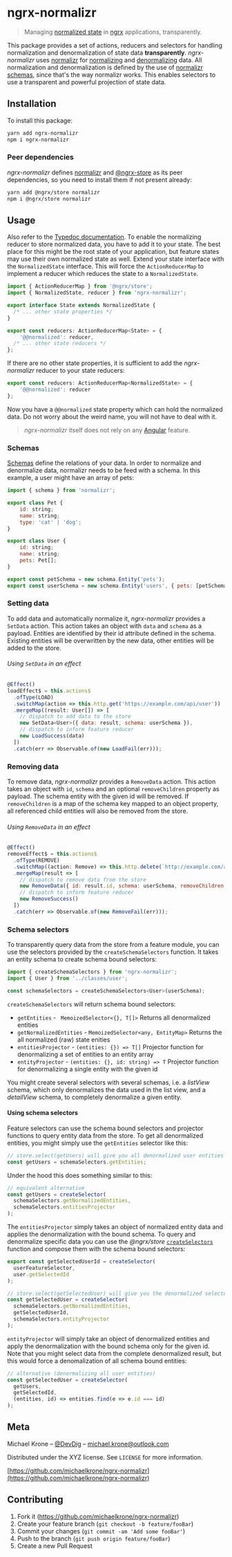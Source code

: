 # ngrx-normalizr
> Managing [normalized state](http://redux.js.org/docs/recipes/reducers/NormalizingStateShape.html) in [ngrx](https://github.com/ngrx/platform) applications, transparently.


This package provides a set of actions, reducers and selectors for handling normalization and denormalization of state data **transparently**.
*ngrx-normalizr* uses [normalizr](https://github.com/paularmstrong/normalizr) for [normalizing](https://github.com/paularmstrong/normalizr/blob/master/docs/api.md#normalizedata-schema) and [denormalizing](https://github.com/paularmstrong/normalizr/blob/master/docs/api.md#denormalizeinput-schema-entities) data. All normalization and denormalization
is defined by the use of [normalizr schemas](https://github.com/paularmstrong/normalizr/blob/master/docs/api.md#schema), since that's the way normalizr works. This enables selectors to use a transparent and powerful projection of state data.

## Installation
To install this package:
```sh
yarn add ngrx-normalizr
npm i ngrx-normalizr
```

### Peer dependencies
*ngrx-normalizr* defines [normalizr](https://github.com/paularmstrong/normalizr) and [@ngrx-store](https://github.com/ngrx/platform/blob/master/docs/store/README.md) as its peer dependencies, so you need to install them if not present already:

```sh
yarn add @ngrx/store normalizr
npm i @ngrx/store normalizr
```

## Usage
Also refer to the [Typedoc documentation](https://michaelkrone.github.io/ngrx-normalizr/).
To enable the normalizing reducer to store normalized data, you have to add it to your state. The best place for this might be the root state of your application, but feature states may use their own normalized state as well. Extend your state interface with the `NormalizedState` interface. This will
force the `ActionReducerMap` to implement a reducer which reduces the state to a `NormalizedState`.

```javascript
import { ActionReducerMap } from '@ngrx/store';
import { NormalizedState, reducer } from 'ngrx-normalizr';

export interface State extends NormalizedState {
  /* ... other state properties */
}

export const reducers: ActionReducerMap<State> = {
	'@@normalized': reducer,
  /* ... other state reducers */
};
```

If there are no other state properties, it is sufficient to add the *ngrx-normalizr* reducer to your state reducers:
```javascript
export const reducers: ActionReducerMap<NormalizedState> = {
	'@@normalized': reducer
};
```

Now you have a `@@normalized` state property which can hold the normalized data. Do not worry about the weird name,
you will not have to deal with it.

> *ngrx-normalizr* itself does not rely on any [Angular](https://angular.io) feature.

### Schemas
[Schemas](https://github.com/paularmstrong/normalizr/blob/master/docs/api.md#schema) define the relations of your data.
In order to normalize and denormalize data, normalizr needs to be feed with a schema. In this example, a user might have
an array of pets:
```javascript
import { schema } from 'normalizr';

export class Pet {
	id: string;
	name: string;
	type: 'cat' | 'dog';
}

export class User {
	id: string;
	name: string;
	pets: Pet[];
}

export const petSchema = new schema.Entity('pets');
export const userSchema = new schema.Entity('users', { pets: [petSchema] });
```

### Setting data
To add data and automatically normalize it, *ngrx-normalizr* provides a `SetData` action. This action takes an object with `data` and `schema` as a
payload. Entities are identified by their id attribute defined in the schema. Existing entities will be overwritten by the new data, other entities
will be added to the store.

###### Using `SetData` in an effect

```javascript
@Effect()
loadEffect$ = this.actions$
  .ofType(LOAD)
  .switchMap(action => this.http.get('https://example.com/api/user'))
  .mergeMap((result: User[]) => [
    // dispatch to add data to the store
    new SetData<User>({ data: result, schema: userSchema }),
    // dispatch to inform feature reducer
    new LoadSuccess(data)
  ])
  .catch(err => Observable.of(new LoadFail(err)));
```

### Removing data
To remove data, *ngrx-normalizr* provides a `RemoveData` action. This action takes an object with `id`, `schema` and an optional `removeChildren` property as payload. The schema entity with the given id will be removed. If `removeChildren` is a map of the schema key mapped to an object property, all referenced child entities will also be removed from the store.

###### Using `RemoveData` in an effect
```javascript
@Effect()
removeEffect$ = this.actions$
  .ofType(REMOVE)
  .switchMap((action: Remove) => this.http.delete(`http://example.com/api/user/${action.payload}`))
  .mergeMap(result => [
    // dispatch to remove data from the store
    new RemoveData({ id: result.id, schema: userSchema, removeChildren: { pets: 'pets' } }),
    // dispatch to inform feature reducer
    new RemoveSuccess()
  ])
  .catch(err => Observable.of(new RemoveFail(err)));
```

### Schema selectors
To transparently query data from the store from a feature module, you can use the selectors provided by the `createSchemaSelectors` function.
It takes an entity schema to create schema bound selectors:

```javascript
import { createSchemaSelectors } from 'ngrx-normalizr';
import { User } from '../classes/user';

const schemaSelectors = createSchemaSelectors<User>(userSchema);
```

`createSchemaSelectors` will return schema bound selectors:

* `getEntities` - ` MemoizedSelector<{}, T[]>` Returns all denormalized entities
* `getNormalizedEntities` - `MemoizedSelector<any, EntityMap>` Returns the all normalized (raw) state enities
* `entitiesProjector` - `(entities: {}) => T[]` Projector function for denormalizing a set of entities to an entity array
* `entityProjector` - `(entities: {}, id: string) => T` Projector function for denormalizing a single entity with the given id

You might create several selectors with several schemas, i.e. a *listView* schema, which only denormalizes the data used in the list
view, and a *detailView* schema, to completely denormalize a given entity.

#### Using schema selectors
Feature selectors can use the schema bound selectors and projector functions to query entity data from the store. To get all denormalized
entities, you might simply use the `getEntities` selector like this:

```javascript
// store.select(getUsers) will give you all denormalized user entities
const getUsers = schemaSelectors.getEntities;
```
Under the hood this does something similar to this:
```javascript
// equivalent alternative
const getUsers = createSelector(
  schemaSelectors.getNormalizedEntities,
  schemaSelectors.entitiesProjector
);

```
The `entitiesProjector` simply takes an object of normalized entity data and applies the denormalization with the bound schema.
To query and denormalize specific data you can use the *@ngrx/store* [`createSelectors`](https://github.com/ngrx/platform/blob/master/docs/store/selectors.md#createselector) function and compose them with the schema bound
selectors:

```javascript
export const getSelectedUserId = createSelector(
  userFeatureSelector,
  user.getSelectedId
);

// store.select(getSelectedUser) will give you the denormalized selected user
const getSelectedUser = createSelector(
  schemaSelectors.getNormalizedEntities,
  getSelectedUserId,
  schemaSelectors.entityProjector
);
```
`entityProjector` will simply take an object of denormalized entities and apply the denormalization with the bound schema only for the given id. Note that you might select data from the complete denormalized result, but this would force a denomalization of all schema bound entities:

```javascript
// alternative (denormalizing all user entities)
const getSelectedUser = createSelector(
  getUsers,
  getSelectedId,
  (entities, id) => entities.find(e => e.id === id)
);
```

## Meta

Michael Krone – [@DevDig](https://twitter.com/DevDig) – michael.krone@outlook.com

Distributed under the XYZ license. See ``LICENSE`` for more information.

[https://github.com/michaelkrone/ngrx-normalizr](https://github.com/michaelkrone/ngrx-normalizr)

## Contributing

1. Fork it (<https://github.com/michaelkrone/ngrx-normalizr>)
2. Create your feature branch (`git checkout -b feature/fooBar`)
3. Commit your changes (`git commit -am 'Add some fooBar'`)
4. Push to the branch (`git push origin feature/fooBar`)
5. Create a new Pull Request
